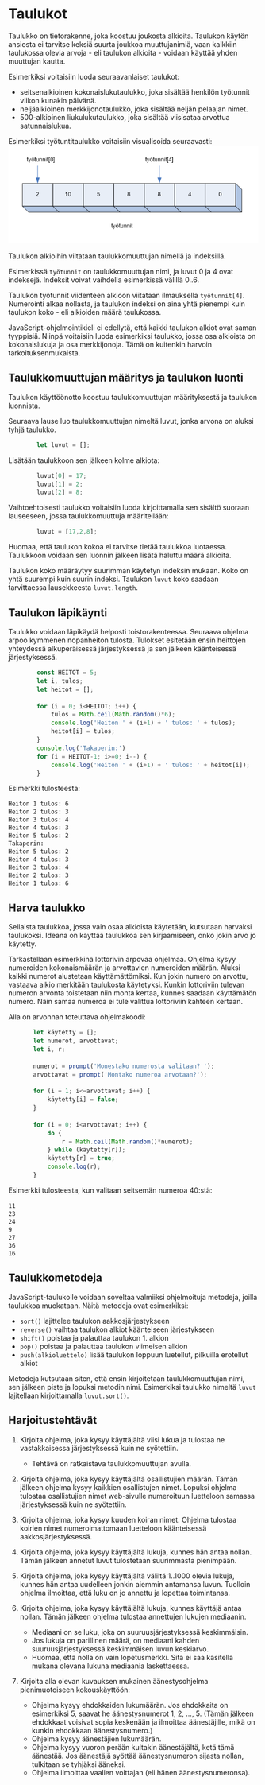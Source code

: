 # Taulukot
Taulukko on tietorakenne, joka koostuu joukosta alkioita.
Taulukon käytön ansiosta ei tarvitse keksiä suurta joukkoa muuttujanimiä, vaan
kaikkiin taulukossa olevia arvoja - eli taulukon alkioita - voidaan
käyttää yhden muuttujan kautta.

Esimerkiksi voitaisiin luoda seuraavanlaiset taulukot:
- seitsenalkioinen kokonaislukutaulukko, joka sisältää henkilön työtunnit viikon kunakin päivänä.
- neljäalkioinen merkkijonotaulukko, joka sisältää neljän pelaajan nimet.
- 500-alkioinen liukulukutaulukko, joka sisältää viisisataa arvottua satunnaislukua.

Esimerkiksi työtuntitaulukko voitaisiin visualisoida seuraavasti:
![taulukko](img/taulukko.png)

Taulukon alkioihin viitataan taulukkomuuttujan nimellä ja indeksillä.

Esimerkissä `työtunnit` on taulukkomuuttujan nimi, ja luvut 0 ja 4 ovat indeksejä.
Indeksit voivat vaihdella esimerkissä välillä 0..6.

Taulukon työtunnit viidenteen alkioon viitataan ilmauksella `työtunnit[4]`. Numerointi alkaa
nollasta, ja taulukon indeksi on aina yhtä pienempi kuin taulukon koko - eli alkioiden määrä taulukossa.

JavaScript-ohjelmointikieli ei edellytä, että kaikki taulukon alkiot ovat saman tyyppisiä. Niinpä
voitaisiin luoda esimerkiksi taulukko, jossa osa alkioista on kokonaislukuja ja
osa merkkijonoja. Tämä on kuitenkin harvoin tarkoituksenmukaista.

## Taulukkomuuttujan määritys ja taulukon luonti

Taulukon käyttöönotto koostuu taulukkomuuttujan määrityksestä ja taulukon luonnista.

Seuraava lause luo taulukkomuuttujan nimeltä luvut, jonka arvona on aluksi tyhjä taulukko.
```javascript
        let luvut = [];
```

Lisätään taulukkoon sen jälkeen kolme alkiota:
```javascript
        luvut[0] = 17;
        luvut[1] = 2;
        luvut[2] = 8;
```        
Vaihtoehtoisesti taulukko voitaisiin luoda kirjoittamalla sen
sisältö suoraan lauseeseen, jossa taulukkomuuttuja määritellään:
```javascript
        luvut = [17,2,8];
```    

Huomaa, että taulukon kokoa ei tarvitse tietää taulukkoa luotaessa.
Taulukkoon voidaan sen luonnin jälkeen lisätä haluttu määrä alkioita.

Taulukon koko määräytyy suurimman käytetyn indeksin mukaan. Koko on yhtä suurempi kuin suurin indeksi.
Taulukon `luvut` koko saadaan tarvittaessa lausekkeesta `luvut.length`.

## Taulukon läpikäynti

Taulukko voidaan läpikäydä helposti toistorakenteessa.
Seuraava ohjelma arpoo kymmenen nopanheiton tulosta.
Tulokset esitetään ensin heittojen yhteydessä alkuperäisessä järjestyksessä
 ja sen jälkeen käänteisessä järjestyksessä.

```javascript
        const HEITOT = 5;
        let i, tulos;
        let heitot = [];

        for (i = 0; i<HEITOT; i++) {
            tulos = Math.ceil(Math.random()*6);
            console.log('Heiton ' + (i+1) + ' tulos: ' + tulos);
            heitot[i] = tulos;
        }
        console.log('Takaperin:')
        for (i = HEITOT-1; i>=0; i--) {
            console.log('Heiton ' + (i+1) + ' tulos: ' + heitot[i]);
        }
```

Esimerkki tulosteesta:
```
Heiton 1 tulos: 6
Heiton 2 tulos: 3
Heiton 3 tulos: 4
Heiton 4 tulos: 3
Heiton 5 tulos: 2
Takaperin:
Heiton 5 tulos: 2
Heiton 4 tulos: 3
Heiton 3 tulos: 4
Heiton 2 tulos: 3
Heiton 1 tulos: 6
```

## Harva taulukko

Sellaista taulukkoa, jossa vain osaa alkioista käytetään, kutsutaan harvaksi taulukoksi.
Ideana on käyttää taulukkoa sen kirjaamiseen, onko jokin arvo jo käytetty.

Tarkastellaan esimerkkinä lottorivin arpovaa ohjelmaa. Ohjelma kysyy numeroiden kokonaismäärän
ja arvottavien numeroiden määrän.
Aluksi kaikki numerot alustetaan käyttämättömiksi.
Kun jokin numero on arvottu, vastaava alkio merkitään taulukosta käytetyksi.
Kunkin lottoriviin tulevan numeron arvonta toistetaan niin monta kertaa, kunnes saadaan käyttämätön numero.
Näin samaa numeroa ei tule valittua lottoriviin kahteen kertaan.

Alla on arvonnan toteuttava ohjelmakoodi:
```javascript
       let käytetty = [];
       let numerot, arvottavat;
       let i, r;

       numerot = prompt('Monestako numerosta valitaan? ');
       arvottavat = prompt('Montako numeroa arvotaan?');

       for (i = 1; i<=arvottavat; i++) {
           käytetty[i] = false;
       }

       for (i = 0; i<arvottavat; i++) {
           do {
               r = Math.ceil(Math.random()*numerot);
           } while (käytetty[r]);
           käytetty[r] = true;
           console.log(r);
       }
```

Esimerkki tulosteesta, kun valitaan seitsemän numeroa 40:stä:
```
11
23
24
9
27
36
16
```

## Taulukkometodeja

JavaScript-taulukolle voidaan soveltaa valmiiksi ohjelmoituja metodeja, joilla taulukkoa muokataan.
Näitä metodeja ovat esimerkiksi:

- `sort()`	lajittelee taulukon aakkosjärjestykseen
- `reverse()`	vaihtaa taulukon alkiot käänteiseen 	järjestykseen
- `shift()`	poistaa ja palauttaa taulukon 1. alkion
- `pop()`	poistaa ja palauttaa taulukon viimeisen 	alkion
- `push(alkioluettelo)`	lisää taulukon loppuun luetellut, pilkuilla 	erotellut alkiot

Metodeja kutsutaan siten, että ensin kirjoitetaan taulukkomuuttujan nimi, sen jälkeen piste ja lopuksi metodin nimi.
Esimerkiksi taulukko nimeltä `luvut` lajitellaan kirjoittamalla `luvut.sort()`.

## Harjoitustehtävät

1. Kirjoita ohjelma, joka kysyy käyttäjältä viisi lukua ja tulostaa ne vastakkaisessa järjestyksessä kuin ne syötettiin.

     - Tehtävä on ratkaistava taulukkomuuttujan avulla.

2. Kirjoita ohjelma, joka kysyy käyttäjältä osallistujien määrän. Tämän jälkeen ohjelma kysyy kaikkien osallistujen nimet.
Lopuksi ohjelma tulostaa osallistujien nimet web-sivulle numeroituun luetteloon samassa järjestyksessä kuin ne syötettiin.

3. Kirjoita ohjelma, joka kysyy kuuden koiran nimet.
Ohjelma tulostaa koirien nimet numeroimattomaan luetteloon käänteisessä aakkosjärjestyksessä.

4. Kirjoita ohjelma, joka kysyy käyttäjältä lukuja, kunnes hän antaa nollan. Tämän jälkeen annetut luvut tulostetaan suurimmasta pienimpään.

5. Kirjoita ohjelma, joka kysyy käyttäjältä väliltä 1..1000 olevia lukuja, kunnes hän antaa uudelleen jonkin aiemmin antamansa luvun. Tuolloin ohjelma ilmoittaa, että luku on jo annettu ja lopettaa toimintansa.

6. Kirjoita ohjelma, joka kysyy käyttäjältä lukuja, kunnes käyttäjä antaa nollan. Tämän jälkeen ohjelma tulostaa annettujen lukujen mediaanin.
   
     - Mediaani on se luku, joka on suuruusjärjestyksessä keskimmäisin.
     - Jos lukuja on parillinen määrä, on mediaani kahden suuruusjärjestyksessä keskimmäisen luvun keskiarvo.
     - Huomaa, että nolla on vain lopetusmerkki. Sitä ei saa käsitellä mukana olevana lukuna mediaania laskettaessa.
     
7. Kirjoita alla olevan kuvauksen mukainen äänestysohjelma pienimuotoiseen kokouskäyttöön:
    - Ohjelma kysyy ehdokkaiden lukumäärän. Jos ehdokkaita on esimerkiksi 5, saavat he äänestysnumerot 1, 2, ..., 5. (Tämän jälkeen ehdokkaat voisivat sopia keskenään ja ilmoittaa äänestäjille, mikä on kunkin ehdokkaan äänestysnumero.)
    - Ohjelma kysyy äänestäjien lukumäärän.
    - Ohjelma kysyy vuoron perään kultakin äänestäjältä, ketä tämä äänestää. Jos äänestäjä syöttää äänestysnumeron sijasta nollan, tulkitaan se tyhjäksi ääneksi.
    - Ohjelma ilmoittaa vaalien voittajan (eli hänen äänestysnumeronsa).

 
